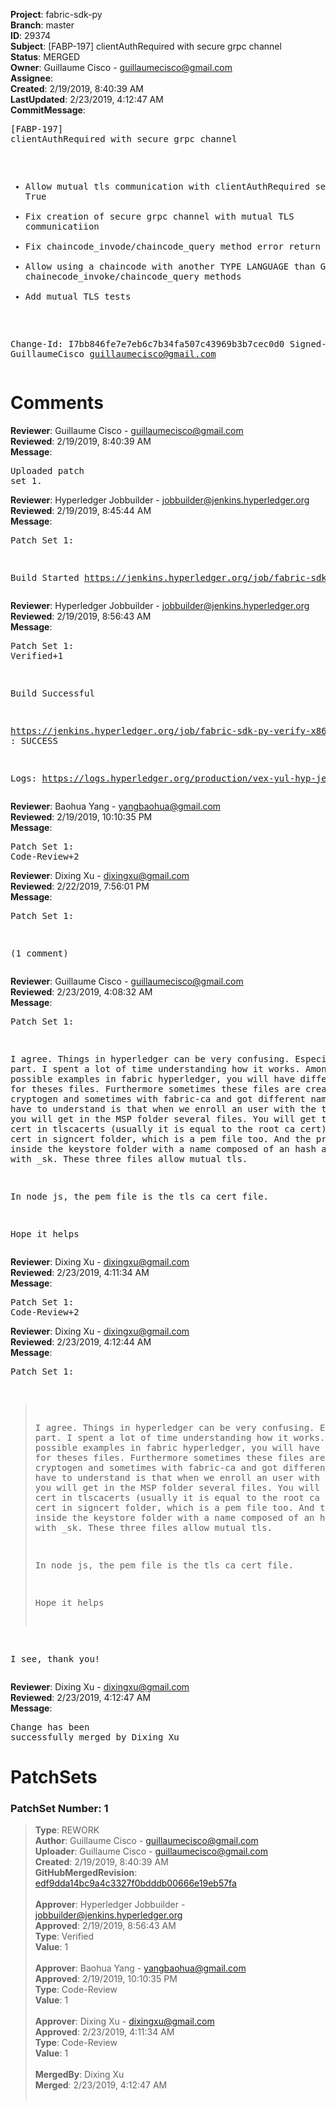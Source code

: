 <strong>Project</strong>: fabric-sdk-py<br><strong>Branch</strong>: master<br><strong>ID</strong>: 29374<br><strong>Subject</strong>: [FABP-197] clientAuthRequired with secure grpc channel<br><strong>Status</strong>: MERGED<br><strong>Owner</strong>: Guillaume Cisco - guillaumecisco@gmail.com<br><strong>Assignee</strong>:<br><strong>Created</strong>: 2/19/2019, 8:40:39 AM<br><strong>LastUpdated</strong>: 2/23/2019, 4:12:47 AM<br><strong>CommitMessage</strong>:<br><pre>[FABP-197] clientAuthRequired with secure grpc channel

- Allow mutual tls communication with clientAuthRequired set to True
- Fix creation of secure grpc channel with mutual TLS communicatiion
- Fix chaincode_invode/chaincode_query method error return
- Allow using a chaincode with another TYPE LANGUAGE than GO inside
chainecode_invoke/chaincode_query methods
- Add mutual TLS tests

Change-Id: I7bb846fe7e7eb6c7b34fa507c43969b3b7cec0d0
Signed-off-by: GuillaumeCisco <guillaumecisco@gmail.com>
</pre><h1>Comments</h1><strong>Reviewer</strong>: Guillaume Cisco - guillaumecisco@gmail.com<br><strong>Reviewed</strong>: 2/19/2019, 8:40:39 AM<br><strong>Message</strong>: <pre>Uploaded patch set 1.</pre><strong>Reviewer</strong>: Hyperledger Jobbuilder - jobbuilder@jenkins.hyperledger.org<br><strong>Reviewed</strong>: 2/19/2019, 8:45:44 AM<br><strong>Message</strong>: <pre>Patch Set 1:

Build Started https://jenkins.hyperledger.org/job/fabric-sdk-py-verify-x86_64/593/</pre><strong>Reviewer</strong>: Hyperledger Jobbuilder - jobbuilder@jenkins.hyperledger.org<br><strong>Reviewed</strong>: 2/19/2019, 8:56:43 AM<br><strong>Message</strong>: <pre>Patch Set 1: Verified+1

Build Successful 

https://jenkins.hyperledger.org/job/fabric-sdk-py-verify-x86_64/593/ : SUCCESS

Logs: https://logs.hyperledger.org/production/vex-yul-hyp-jenkins-3/fabric-sdk-py-verify-x86_64/593</pre><strong>Reviewer</strong>: Baohua Yang - yangbaohua@gmail.com<br><strong>Reviewed</strong>: 2/19/2019, 10:10:35 PM<br><strong>Message</strong>: <pre>Patch Set 1: Code-Review+2</pre><strong>Reviewer</strong>: Dixing Xu - dixingxu@gmail.com<br><strong>Reviewed</strong>: 2/22/2019, 7:56:01 PM<br><strong>Message</strong>: <pre>Patch Set 1:

(1 comment)</pre><strong>Reviewer</strong>: Guillaume Cisco - guillaumecisco@gmail.com<br><strong>Reviewed</strong>: 2/23/2019, 4:08:32 AM<br><strong>Message</strong>: <pre>Patch Set 1:

I agree.
Things in hyperledger can be very confusing. Especially this part. I spent a lot of time understanding how it works.
Among all possible examples in fabric hyperledger, you will have different names for theses files. Furthermore sometimes these files are created from cryptogen and sometimes with fabric-ca and got different names.
What we have to understand is that when we enroll an user with the tls profile, you will get in the MSP folder several files. You will get the tls ca cert in tlscacerts (usually it is equal to the root ca cert). The client cert in signcert folder, which is a pem file too. And the private key inside the keystore folder with a name composed of an hash and finishing with _sk.
These three files allow mutual tls.

In node js, the pem file is the tls ca cert file.

Hope it helps</pre><strong>Reviewer</strong>: Dixing Xu - dixingxu@gmail.com<br><strong>Reviewed</strong>: 2/23/2019, 4:11:34 AM<br><strong>Message</strong>: <pre>Patch Set 1: Code-Review+2</pre><strong>Reviewer</strong>: Dixing Xu - dixingxu@gmail.com<br><strong>Reviewed</strong>: 2/23/2019, 4:12:44 AM<br><strong>Message</strong>: <pre>Patch Set 1:

> I agree.
 > Things in hyperledger can be very confusing. Especially this part.
 > I spent a lot of time understanding how it works.
 > Among all possible examples in fabric hyperledger, you will have
 > different names for theses files. Furthermore sometimes these files
 > are created from cryptogen and sometimes with fabric-ca and got
 > different names.
 > What we have to understand is that when we enroll an user with the
 > tls profile, you will get in the MSP folder several files. You will
 > get the tls ca cert in tlscacerts (usually it is equal to the root
 > ca cert). The client cert in signcert folder, which is a pem file
 > too. And the private key inside the keystore folder with a name
 > composed of an hash and finishing with _sk.
 > These three files allow mutual tls.
 > 
 > In node js, the pem file is the tls ca cert file.
 > 
 > Hope it helps

I see, thank you!</pre><strong>Reviewer</strong>: Dixing Xu - dixingxu@gmail.com<br><strong>Reviewed</strong>: 2/23/2019, 4:12:47 AM<br><strong>Message</strong>: <pre>Change has been successfully merged by Dixing Xu</pre><h1>PatchSets</h1><h3>PatchSet Number: 1</h3><blockquote><strong>Type</strong>: REWORK<br><strong>Author</strong>: Guillaume Cisco - guillaumecisco@gmail.com<br><strong>Uploader</strong>: Guillaume Cisco - guillaumecisco@gmail.com<br><strong>Created</strong>: 2/19/2019, 8:40:39 AM<br><strong>GitHubMergedRevision</strong>: [edf9dda14bc9a4c3327f0bdddb00666e19eb57fa](https://github.com/hyperledger/fabric-sdk-py/commit/edf9dda14bc9a4c3327f0bdddb00666e19eb57fa)<br><br><strong>Approver</strong>: Hyperledger Jobbuilder - jobbuilder@jenkins.hyperledger.org<br><strong>Approved</strong>: 2/19/2019, 8:56:43 AM<br><strong>Type</strong>: Verified<br><strong>Value</strong>: 1<br><br><strong>Approver</strong>: Baohua Yang - yangbaohua@gmail.com<br><strong>Approved</strong>: 2/19/2019, 10:10:35 PM<br><strong>Type</strong>: Code-Review<br><strong>Value</strong>: 1<br><br><strong>Approver</strong>: Dixing Xu - dixingxu@gmail.com<br><strong>Approved</strong>: 2/23/2019, 4:11:34 AM<br><strong>Type</strong>: Code-Review<br><strong>Value</strong>: 1<br><br><strong>MergedBy</strong>: Dixing Xu<br><strong>Merged</strong>: 2/23/2019, 4:12:47 AM<br><br></blockquote>